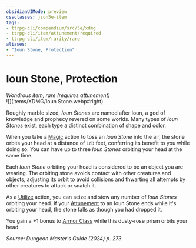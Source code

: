 ```yaml
---
obsidianUIMode: preview
cssclasses: json5e-item
tags:
- ttrpg-cli/compendium/src/5e/xdmg
- ttrpg-cli/item/attunement/required
- ttrpg-cli/item/rarity/rare
aliases: 
- "Ioun Stone, Protection"
---
```

# Ioun Stone, Protection
*Wondrous item, rare (requires attunement)*  
![](items/XDMG/Ioun Stone.webp#right)  


Roughly marble sized, *Ioun Stones* are named after Ioun, a god of knowledge and prophecy revered on some worlds. Many types of *Ioun Stones* exist, each type a distinct combination of shape and color.

When you take a [Magic](actions.md#Magic) action to toss an *Ioun Stone* into the air, the stone orbits your head at a distance of `1d3` feet, conferring its benefit to you while doing so. You can have up to three *Ioun Stones* orbiting your head at the same time.

Each *Ioun Stone* orbiting your head is considered to be an object you are wearing. The orbiting stone avoids contact with other creatures and objects, adjusting its orbit to avoid collisions and thwarting all attempts by other creatures to attack or snatch it.

As a [Utilize](actions.md#Utilize) action, you can seize and stow any number of *Ioun Stones* orbiting your head. If your [Attunement](attunement-xphb.md) to an Ioun Stone ends while it's orbiting your head, the stone falls as though you had dropped it.

You gain a +1 bonus to [Armor Class](armor-class-xphb.md) while this dusty-rose prism orbits your head.

*Source: Dungeon Master's Guide (2024) p. 273*
